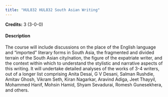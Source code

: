 ```yaml
---
title: "HUL832 HUL832 South Asian Writing"
---
```

**Credits:** 3 (3-0-0)

#### Description
The course will include discussions on the place of the English language and “imported” literary forms in South Asia, the fragmented and divided terrain of the South Asian city/nation, the figure of the expatriate writer, and the context within which to understand the stylistic and narrative aspects of this writing. It will undertake detailed analyses of the works of 3-4 writers, out of a longer list comprising Anita Desai, G V Desani, Salman Rushdie, Amitav Ghosh, Vikram Seth, Kiran Nagarkar, Aravind Adiga, Jeet Thayyil, Mohammed Hanif, Mohsin Hamid, Shyam Sevadurai, Romesh Gunesekhera, and others.